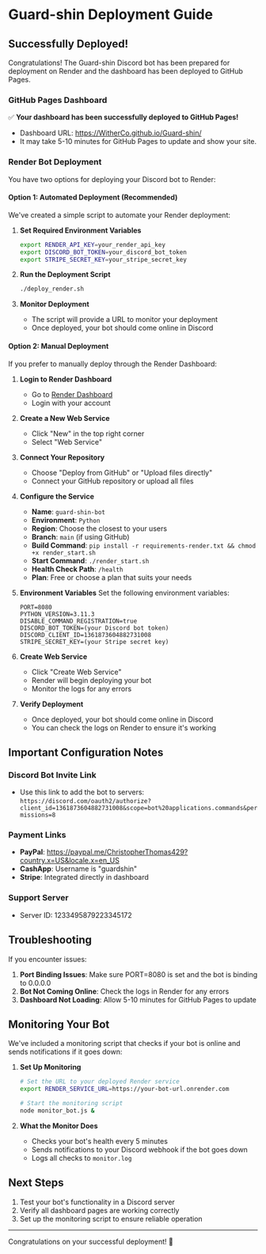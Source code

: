 # Guard-shin Deployment Guide

## Successfully Deployed!

Congratulations! The Guard-shin Discord bot has been prepared for deployment on Render and the dashboard has been deployed to GitHub Pages.

### GitHub Pages Dashboard

✅ **Your dashboard has been successfully deployed to GitHub Pages!**
- Dashboard URL: https://WitherCo.github.io/Guard-shin/
- It may take 5-10 minutes for GitHub Pages to update and show your site.

### Render Bot Deployment

You have two options for deploying your Discord bot to Render:

#### Option 1: Automated Deployment (Recommended)

We've created a simple script to automate your Render deployment:

1. **Set Required Environment Variables**
   ```bash
   export RENDER_API_KEY=your_render_api_key
   export DISCORD_BOT_TOKEN=your_discord_bot_token
   export STRIPE_SECRET_KEY=your_stripe_secret_key
   ```

2. **Run the Deployment Script**
   ```bash
   ./deploy_render.sh
   ```

3. **Monitor Deployment**
   - The script will provide a URL to monitor your deployment
   - Once deployed, your bot should come online in Discord

#### Option 2: Manual Deployment

If you prefer to manually deploy through the Render Dashboard:

1. **Login to Render Dashboard**
   - Go to [Render Dashboard](https://dashboard.render.com)
   - Login with your account

2. **Create a New Web Service**
   - Click "New" in the top right corner
   - Select "Web Service"

3. **Connect Your Repository**
   - Choose "Deploy from GitHub" or "Upload files directly"
   - Connect your GitHub repository or upload all files

4. **Configure the Service**
   - **Name**: `guard-shin-bot`
   - **Environment**: `Python`
   - **Region**: Choose the closest to your users
   - **Branch**: `main` (if using GitHub)
   - **Build Command**: `pip install -r requirements-render.txt && chmod +x render_start.sh`
   - **Start Command**: `./render_start.sh`
   - **Health Check Path**: `/health`
   - **Plan**: Free or choose a plan that suits your needs

5. **Environment Variables**
   Set the following environment variables:
   
   ```
   PORT=8080
   PYTHON_VERSION=3.11.3
   DISABLE_COMMAND_REGISTRATION=true
   DISCORD_BOT_TOKEN=(your Discord bot token)
   DISCORD_CLIENT_ID=1361873604882731008
   STRIPE_SECRET_KEY=(your Stripe secret key)
   ```

6. **Create Web Service**
   - Click "Create Web Service"
   - Render will begin deploying your bot
   - Monitor the logs for any errors

7. **Verify Deployment**
   - Once deployed, your bot should come online in Discord
   - You can check the logs on Render to ensure it's working

## Important Configuration Notes

### Discord Bot Invite Link
- Use this link to add the bot to servers: `https://discord.com/oauth2/authorize?client_id=1361873604882731008&scope=bot%20applications.commands&permissions=8`

### Payment Links
- **PayPal**: https://paypal.me/ChristopherThomas429?country.x=US&locale.x=en_US
- **CashApp**: Username is "guardshin"
- **Stripe**: Integrated directly in dashboard

### Support Server
- Server ID: 1233495879223345172

## Troubleshooting

If you encounter issues:

1. **Port Binding Issues**: Make sure PORT=8080 is set and the bot is binding to 0.0.0.0
2. **Bot Not Coming Online**: Check the logs in Render for any errors
3. **Dashboard Not Loading**: Allow 5-10 minutes for GitHub Pages to update

## Monitoring Your Bot

We've included a monitoring script that checks if your bot is online and sends notifications if it goes down:

1. **Set Up Monitoring**
   ```bash
   # Set the URL to your deployed Render service
   export RENDER_SERVICE_URL=https://your-bot-url.onrender.com
   
   # Start the monitoring script
   node monitor_bot.js &
   ```

2. **What the Monitor Does**
   - Checks your bot's health every 5 minutes
   - Sends notifications to your Discord webhook if the bot goes down
   - Logs all checks to `monitor.log`

## Next Steps

1. Test your bot's functionality in a Discord server
2. Verify all dashboard pages are working correctly
3. Set up the monitoring script to ensure reliable operation

---

Congratulations on your successful deployment! 🎉